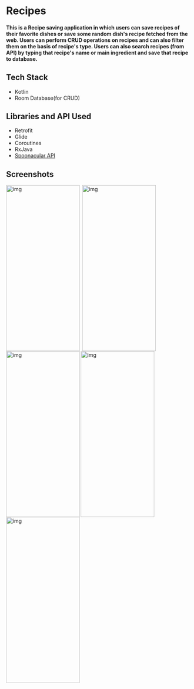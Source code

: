 # Recipes
<h4>This is a Recipe saving application in which users can save recipes of their favorite dishes or save some random dish's recipe fetched from the web. Users can perform CRUD operations on recipes and can also filter them on the basis of recipe's type. Users can also search recipes (from API) by typing that recipe's name or main ingredient and save that recipe to database.</h4>

## Tech Stack
<ul>
<li>Kotlin</li>
<li>Room Database(for CRUD)</li>
</ul>

## Libraries and API Used
<ul>
<li>Retrofit</li>
<li>Glide</li>
<li>Coroutines</li>
<li>RxJava</li>
<li><a href="https://spoonacular.com/food-api">Spoonacular API</a></li>
</ul>

<h2 id="screenshots">Screenshots</h2>

<img align="left" alt="img" width="200" height="450" src="https://user-images.githubusercontent.com/93155464/209465070-2f80394e-1c8a-4cdb-be38-8695efc1dcc7.jpg">
<img align="left" alt="img" width="200" height="450" style="margin:0px 4px;" src="https://user-images.githubusercontent.com/93155464/209465091-b497ac08-fd87-4075-a556-c32626d51084.jpg">

<img align="center" alt="img" width="200" height="450" src="https://user-images.githubusercontent.com/93155464/208924215-12a0d971-3821-46c4-8f0b-b83bab65185f.jpg">

<img align="left" alt="img" width="200" height="450" src="https://user-images.githubusercontent.com/93155464/209465112-b03cf147-da65-4bdf-9c97-a303dc7a9209.jpg">
<img align="left" alt="img" width="200" height="450" src="https://user-images.githubusercontent.com/93155464/208924411-cc49366b-16bf-4eba-912a-8e0ba9dada33.jpg">












